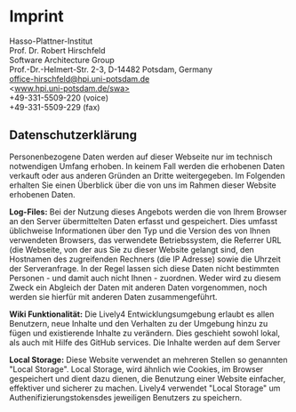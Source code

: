 # Imprint

Hasso-Plattner-Institut<br />
Prof. Dr. Robert Hirschfeld<br />
Software Architecture Group<br />
Prof.-Dr.-Helmert-Str. 2-3, D-14482 Potsdam, Germany<br />
office-hirschfeld@hpi.uni-potsdam.de<br />
<www.hpi.uni-potsdam.de/swa><br />
+49-331-5509-220 (voice)<br />
+49-331-5509-229 (fax)<br />


## Datenschutzerklärung

<!-- based on https://wikipedia.de/imprint -->

Personenbezogene Daten werden auf dieser Webseite nur im technisch notwendigen Umfang erhoben. In keinem Fall werden die erhobenen Daten verkauft oder aus anderen Gründen an Dritte weitergegeben. Im Folgenden erhalten Sie einen Überblick über die von uns im Rahmen dieser Website erhobenen Daten.

<b>Log-Files:</b> Bei der Nutzung dieses Angebots werden die von Ihrem Browser an den Server übermittelten Daten erfasst und gespeichert. Dies umfasst üblichweise Informationen über den Typ und die Version des von Ihnen verwendeten Browsers, das verwendete Betriebssystem, die Referrer URL (die Webseite, von der aus Sie zu dieser Website gelangt sind, den Hostnamen des zugreifenden Rechners (die IP Adresse) sowie die Uhrzeit der Serveranfrage. In der Regel lassen sich diese Daten nicht bestimmten Personen - und damit auch nicht Ihnen - zuordnen. Weder wird zu diesem Zweck ein Abgleich der Daten mit anderen Daten vorgenommen, noch werden sie hierfür mit anderen Daten zusammengeführt. 

<b>Wiki Funktionalität:</b> Die Lively4 Entwicklungsumgebung erlaubt es allen Benutzern, neue Inhalte und den Verhalten zu der Umgebung hinzu zu fügen und existierende Inhalte zu verändern. Dies geschieht sowohl lokal, als auch mit Hilfe des GitHub services.
Die Inhalte werden auf dem Server 

<b>Local Storage:</b> Diese Website verwendet an mehreren Stellen so genannten "Local Storage". Local Storage, wird ähnlich wie Cookies, im Browser gespeichert und dient dazu dienen, die Benutzung einer Website einfacher, effektiver und sicherer zu machen. Lively4 verwendet "Local Storage" um Authenifizierungstokensdes jeweiligen Benutzers zu speichern. 